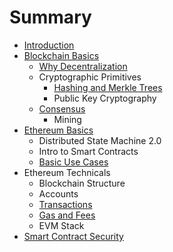 # Summary

* [Introduction](README.md)
* [Blockchain Basics](blockchain-intro.md)
  * [Why Decentralization](/why-decentralization.md)
  * Cryptographic Primitives
    * [Hashing and Merkle Trees](hashing-and-merkle-trees.md)
    * Public Key Cryptography
  * [Consensus](consensus.md)
    * Mining
* [Ethereum Basics](ethereum-basics.md)
  * Distributed State Machine 2.0
  * Intro to Smart Contracts
  * [Basic Use Cases](basic-use-cases.md)
* Ethereum Technicals
  * Blockchain Structure
  * Accounts
  * [Transactions](transactions.md)
  * [Gas and Fees](/gas-and-fees.md)
  * EVM Stack
* [Smart Contract Security](smart-contract-security.md)



